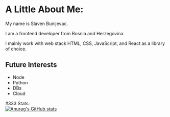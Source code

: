 # A Little About Me:

My name is Slaven Bunijevac.

I am a frontend developer from Bosnia and Herzegovina.

I mainly work with web stack HTML, CSS, JavaScript, and React as a library of choice.

## Future Interests
- Node
- Python
- DBs
- Cloud

#333 Stats:
<br>
[![Anurag's GitHub stats](https://github-readme-stats.vercel.app/api?username=BSlaven)](https://github.com/anuraghazra/github-readme-stats)
